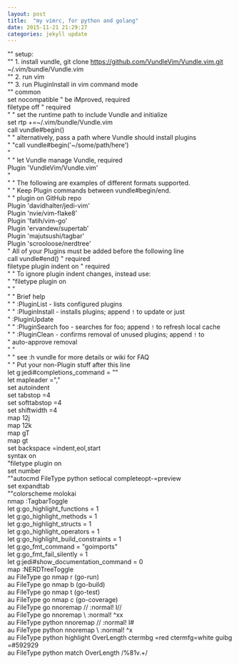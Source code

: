 ```yaml
---  
layout: post 
title:  "my vimrc, for python and golang"  
date: 2015-11-21 21:29:27   
categories: jekyll update  
---  
```

"" setup:   
"" 1. install vundle, git clone https://github.com/VundleVim/Vundle.vim.git ~/.vim/bundle/Vundle.vim    
"" 2. run vim    
"" 3. run PluginInstall in vim command mode  
"" common  
set nocompatible               " be iMproved, required  
filetype off                   " required  
" " set the runtime path to include Vundle and initialize  
set rtp +=~/.vim/bundle/Vundle.vim  
call vundle#begin()  
" " alternatively, pass a path where Vundle should install plugins  
" "call vundle#begin('~/some/path/here')  
"  
" " let Vundle manage Vundle, required  
Plugin 'VundleVim/Vundle.vim'  
"  
" " The following are examples of different formats supported.  
" " Keep Plugin commands between vundle#begin/end.  
" " plugin on GitHub repo  
Plugin 'davidhalter/jedi-vim'  
Plugin 'nvie/vim-flake8'  
Plugin 'fatih/vim-go'  
Plugin 'ervandew/supertab'  
Plugin 'majutsushi/tagbar'  
Plugin 'scrooloose/nerdtree'  
" All of your Plugins must be added before the following line  
call vundle#end()             " required  
filetype plugin indent on   " required  
" " To ignore plugin indent changes, instead use:  
" "filetype plugin on  
" "  
" " Brief help  
" " :PluginList       - lists configured plugins  
" " :PluginInstall    - installs plugins; append `!` to update or just  
" :PluginUpdate  
" " :PluginSearch foo - searches for foo; append `!` to refresh local cache  
" " :PluginClean      - confirms removal of unused plugins; append `!` to  
" auto-approve removal  
" "  
" " see :h vundle for more details or wiki for FAQ  
" " Put your non-Plugin stuff after this line  
let g:jedi#completions_command = "<C-N>"  
let mapleader =","  
set autoindent  
set tabstop =4  
set softtabstop =4  
set shiftwidth =4  
map <S-j> 12j  
map <S-k> 12k  
map <C-j> gT  
map <C-k> gt  
set backspace =indent,eol,start  
syntax on  
"filetype plugin on  
set number  
""autocmd FileType python setlocal completeopt-=preview  
set expandtab  
""colorscheme molokai  
nmap <F8> :TagbarToggle<CR>  
let g:go_highlight_functions = 1  
let g:go_highlight_methods = 1  
let g:go_highlight_structs = 1  
let g:go_highlight_operators = 1  
let g:go_highlight_build_constraints = 1  
let g:go_fmt_command = "goimports"  
let g:go_fmt_fail_silently = 1  
let g:jedi#show_documentation_command = 0  
map <C-e> :NERDTreeToggle<CR>  
au FileType go nmap <leader>r <Plug> (go-run)  
au FileType go nmap <leader>b <Plug> (go-build)  
au FileType go nmap <leader>t <Plug> (go-test)  
au FileType go nmap <leader>c <Plug> (go-coverage)  
au FileType go nnoremap // :normal! I// <CR>  
au FileType go nnoremap \\ :normal! ^xx <CR>  
au FileType python nnoremap // :normal! I# <CR>  
au FileType python nnoremap \\ :normal! ^x <CR>  
au FileType python highlight OverLength ctermbg =red ctermfg=white guibg =#592929  
au FileType python match OverLength /\%81v.\+/  
